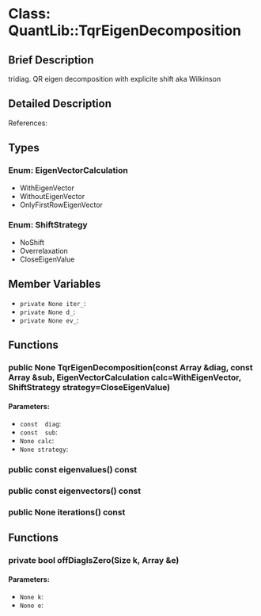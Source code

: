 # Class: QuantLib::TqrEigenDecomposition

## Brief Description
tridiag. QR eigen decomposition with explicite shift aka Wilkinson 

## Detailed Description
References:

## Types
### Enum: EigenVectorCalculation
- WithEigenVector
- WithoutEigenVector
- OnlyFirstRowEigenVector

### Enum: ShiftStrategy
- NoShift
- Overrelaxation
- CloseEigenValue

## Member Variables
- `private None iter_`: 
- `private None d_`: 
- `private None ev_`: 

## Functions
### public None TqrEigenDecomposition(const Array &diag, const Array &sub, EigenVectorCalculation calc=WithEigenVector, ShiftStrategy strategy=CloseEigenValue)

#### Parameters:
- `const  diag`: 
- `const  sub`: 
- `None calc`: 
- `None strategy`: 

### public const  eigenvalues() const


### public const  eigenvectors() const


### public None iterations() const


## Functions
### private bool offDiagIsZero(Size k, Array &e)

#### Parameters:
- `None k`: 
- `None e`: 

